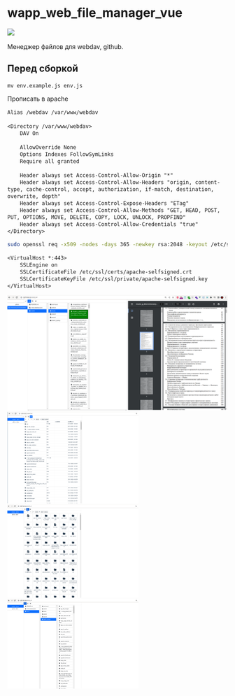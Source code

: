 # wapp_web_file_manager_vue

![](https://asdertasd.site/counter/wapp_web_file_manager_vue)

Менеджер файлов для webdav, github.

## Перед сборкой

```
mv env.example.js env.js
```

Прописать в apache 

```
Alias /webdav /var/www/webdav

<Directory /var/www/webdav>
    DAV On

    AllowOverride None
    Options Indexes FollowSymLinks
    Require all granted

    Header always set Access-Control-Allow-Origin "*"
    Header always set Access-Control-Allow-Headers "origin, content-type, cache-control, accept, authorization, if-match, destination, overwrite, depth"
    Header always set Access-Control-Expose-Headers "ETag"
    Header always set Access-Control-Allow-Methods "GET, HEAD, POST, PUT, OPTIONS, MOVE, DELETE, COPY, LOCK, UNLOCK, PROPFIND"
    Header always set Access-Control-Allow-Credentials "true"
</Directory>
```

```bash
sudo openssl req -x509 -nodes -days 365 -newkey rsa:2048 -keyout /etc/ssl/private/apache-selfsigned.key -out /etc/ssl/certs/apache-selfsigned.crt
```

```
<VirtualHost *:443>
    SSLEngine on
    SSLCertificateFile /etc/ssl/certs/apache-selfsigned.crt
    SSLCertificateKeyFile /etc/ssl/private/apache-selfsigned.key
</VirtualHost>
```

![](images/2023-02-06_07-31.png)
<img width="300px" src="images/2023-02-06_02-48.png">
<img width="300px" src="images/2023-02-06_02-56.png">
<img width="300px" src="images/2023-02-06_02-57.png">

